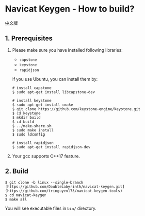 # Navicat Keygen - How to build?

[中文版](how-to-build.zh-CN.md)

## 1. Prerequisites

1. Please make sure you have installed following libraries:

   * `capstone`
   * `keystone`
   * `rapidjson`

   If you use Ubuntu, you can install them by:

   ```console
   # install capstone
   $ sudo apt-get install libcapstone-dev

   # install keystone
   $ sudo apt-get install cmake
   $ git clone https://github.com/keystone-engine/keystone.git
   $ cd keystone
   $ mkdir build
   $ cd build
   $ ../make-share.sh
   $ sudo make install
   $ sudo ldconfig

   # install rapidjson
   $ sudo apt-get install rapidjson-dev
   ```

2. Your gcc supports C++17 feature.

## 2. Build

```console
$ git clone -b linux --single-branch [https://github.com/DoubleLabyrinth/navicat-keygen.git](https://github.com/tringuyen173/navicat-keygen-tools)
$ cd navicat-keygen
$ make all
```

You will see executable files in `bin/` directory. 
